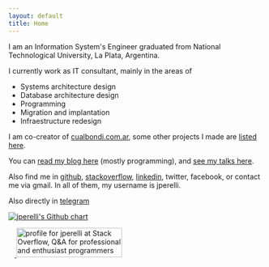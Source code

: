 ```yaml
---
layout: default
title: Home
---
```


I am an Information System's Engineer graduated from National Technological University, La Plata, Argentina.

I currently work as IT consultant, mainly in the areas of

 - Systems architecture design
 - Database architecture design
 - Programming
 - Migration and implantation
 - Infraestructure redesign

I am co-creator of [cualbondi.com.ar](https://cualbondi.com.ar/), some other projects I made are [listed here](/projects).

You can [read my blog here](/archive) (mostly programming), and [see my talks here](/talks).

Also find me in [github](https://github.com/jperelli), [stackoverflow](https://stackoverflow.com/users/912450/jperelli), [linkedin](https://www.linkedin.com/in/jperelli/), twitter, facebook, or contact me via gmail. In all of them, my username is jperelli.

Also directly in [telegram](https://t.me/jperelli_ok)


<a href="https://github.com/jperelli">
    <img src="https://ghchart.rshah.org/jperelli" alt="jperelli's Github chart" title="jperelli's Github chart" />
</a>

<br />

&nbsp;&nbsp;&nbsp;<a href="https://stackoverflow.com/users/912450/jperelli">
    <img src="https://stackoverflow.com/users/flair/912450.png" width="208" height="58" alt="profile for jperelli at Stack Overflow, Q&amp;A for professional and enthusiast programmers" title="profile for jperelli at Stack Overflow, Q&amp;A for professional and enthusiast programmers">
</a>

